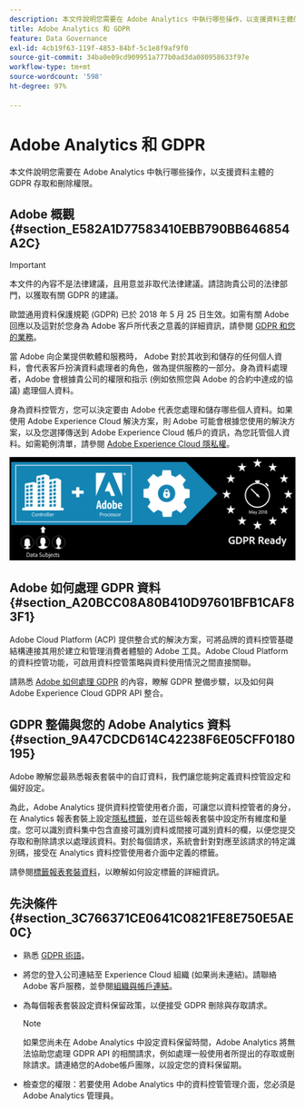 ```yaml
---
description: 本文件說明您需要在 Adobe Analytics 中執行哪些操作，以支援資料主體的 GDPR 存取和刪除權限。
title: Adobe Analytics 和 GDPR
feature: Data Governance
exl-id: 4cb19f63-119f-4853-84bf-5c1e8f9af9f0
source-git-commit: 34ba0e09cd909951a777b0ad3da080958633f97e
workflow-type: tm+mt
source-wordcount: '598'
ht-degree: 97%

---
```


# Adobe Analytics 和 GDPR

本文件說明您需要在 Adobe Analytics 中執行哪些操作，以支援資料主體的 GDPR 存取和刪除權限。

## Adobe 概觀 {#section_E582A1D77583410EBB790BB646854A2C}

>[!IMPORTANT]
>
>本文件的內容不是法律建議，且用意並非取代法律建議。請諮詢貴公司的法律部門，以獲取有關 GDPR 的建議。

歐盟通用資料保護規範 (GDPR) 已於 2018 年 5 月 25 日生效。如需有關 Adobe 回應以及這對於您身為 Adobe 客戶所代表之意義的詳細資訊，請參閱 [GDPR 和您的業務](https://www.adobe.com/privacy/general-data-protection-regulation.html)。

當 Adobe 向企業提供軟體和服務時， Adobe 對於其收到和儲存的任何個人資料，會代表客戶扮演資料處理者的角色，做為提供服務的一部分。身為資料處理者，Adobe 會根據貴公司的權限和指示 (例如依照您與 Adobe 的合約中達成的協議) 處理個人資料。

身為資料控管方，您可以決定要由 Adobe 代表您處理和儲存哪些個人資料。如果使用 Adobe Experience Cloud 解決方案，則 Adobe 可能會根據您使用的解決方案，以及您選擇傳送到 Adobe Experience Cloud 帳戶的資訊，為您託管個人資料。如需範例清單，請參閱 [Adobe Experience Cloud 隱私權](https://www.adobe.com/privacy/marketing-cloud.html#collect)。

![](assets/privacy_ready.png)

## Adobe 如何處理 GDPR 資料 {#section_A20BCC08A80B410D97601BFB1CAF83F1}

Adobe Cloud Platform (ACP) 提供整合式的解決方案，可將品牌的資料控管基礎結構連接其用於建立和管理消費者體驗的 Adobe 工具。Adobe Cloud Platform 的資料控管功能，可啟用資料控管策略與資料使用情況之間直接關聯。

請熟悉 [Adobe 如何處理 GDPR](https://www.adobe.com/data-analytics-cloud/analytics/general-data-protection-regulation.html) 的內容，瞭解 GDPR 整備步驟，以及如何與 Adobe Experience Cloud GDPR API 整合。

## GDPR 整備與您的 Adobe Analytics 資料 {#section_9A47CDCD614C42238F6E05CFF0180195}

Adobe 瞭解您最熟悉報表套裝中的自訂資料，我們讓您能夠定義資料控管設定和偏好設定。

為此，Adobe Analytics 提供資料控管使用者介面，可讓您以資料控管者的身分，在 Analytics 報表套裝上設定[隱私標籤](/help/admin/admin/c-data-governance/data-labeling/gdpr-labels.md#data-governance-labels)，並在這些報表套裝中設定所有維度和量度。您可以識別資料集中包含直接可識別資料或間接可識別資料的欄，以便您提交存取和刪除請求以處理該資料。對於每個請求，系統會針對對應至該請求的特定識別碼，接受在 Analytics 資料控管使用者介面中定義的標籤。

請參閱[標籤報表套裝資料](/help/admin/admin/c-data-governance/data-labeling/gdpr-setup-reportsuite.md)，以瞭解如何設定標籤的詳細資訊。

## 先決條件 {#section_3C766371CE0641C0821FE8E750E5AE0C}

* 熟悉 [GDPR 術語](/help/admin/c-data-governance/gdpr-terminology.md)。
* 將您的登入公司連結至 Experience Cloud 組織 (如果尚未連結)。請聯絡 Adobe 客戶服務，並參閱[組織與帳戶連結](https://experienceleague.adobe.com/docs/core-services/interface/manage-users-and-products/organizations.html)。
* 為每個報表套裝設定資料保留政策，以便接受 GDPR 刪除與存取請求。

   >[!NOTE]
   >
   >如果您尚未在 Adobe Analytics 中設定資料保留時間，Adobe Analytics 將無法協助您處理 GDPR API 的相關請求，例如處理一般使用者所提出的存取或刪除請求。請連絡您的Adobe帳戶團隊，以設定您的資料保留期。

* 檢查您的權限：若要使用 Adobe Analytics 中的資料控管管理介面，您必須是 Adobe Analytics 管理員。

